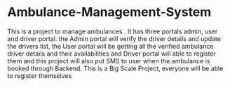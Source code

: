 # Ambulance-Management-System
This is a project to manage ambulances . It has three portals admin, user and driver portal. the Admin portal will verify the driver details and update the drivers list, the User portal will be getting all the verified ambulance driver details  and their availabilities and Driver portal will able to register them and this project will also put SMS to user when the ambulance is booked through Backend. This is a Big Scale Project, everyone will be able to register themselves
